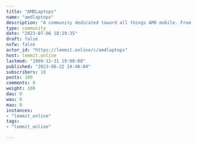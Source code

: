 ```yaml
---
title: "AMDLaptops" 
name: "amdlaptops"
description: "A community dedicated toward all things AMD mobile. From Zen1 (Ryzen 2000 series) to Zen3+ (Ryzen 6000 series), please join us in discussing the..."
type: community
date: "2023-07-06 18:29:35"
draft: false
nsfw: false
actor_id: "https://lemmit.online/c/amdlaptops"
host: lemmit.online
lastmod: "1969-12-31 19:00:00"
published: "2023-06-22 14:48:04"
subscribers: 10
posts: 100
comments: 0
weight: 100
dau: 0
wau: 0
mau: 0
instances:
- "lemmit_online"
tags: 
- "lemmit_online"

---
```

